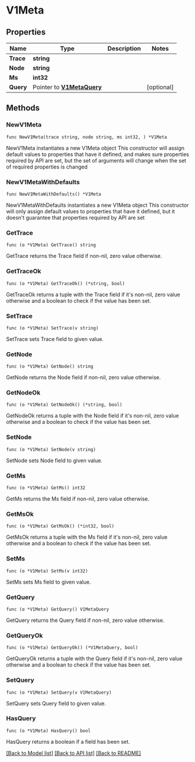 # V1Meta

## Properties

Name | Type | Description | Notes
------------ | ------------- | ------------- | -------------
**Trace** | **string** |  | 
**Node** | **string** |  | 
**Ms** | **int32** |  | 
**Query** | Pointer to [**V1MetaQuery**](V1MetaQuery.md) |  | [optional] 

## Methods

### NewV1Meta

`func NewV1Meta(trace string, node string, ms int32, ) *V1Meta`

NewV1Meta instantiates a new V1Meta object
This constructor will assign default values to properties that have it defined,
and makes sure properties required by API are set, but the set of arguments
will change when the set of required properties is changed

### NewV1MetaWithDefaults

`func NewV1MetaWithDefaults() *V1Meta`

NewV1MetaWithDefaults instantiates a new V1Meta object
This constructor will only assign default values to properties that have it defined,
but it doesn't guarantee that properties required by API are set

### GetTrace

`func (o *V1Meta) GetTrace() string`

GetTrace returns the Trace field if non-nil, zero value otherwise.

### GetTraceOk

`func (o *V1Meta) GetTraceOk() (*string, bool)`

GetTraceOk returns a tuple with the Trace field if it's non-nil, zero value otherwise
and a boolean to check if the value has been set.

### SetTrace

`func (o *V1Meta) SetTrace(v string)`

SetTrace sets Trace field to given value.


### GetNode

`func (o *V1Meta) GetNode() string`

GetNode returns the Node field if non-nil, zero value otherwise.

### GetNodeOk

`func (o *V1Meta) GetNodeOk() (*string, bool)`

GetNodeOk returns a tuple with the Node field if it's non-nil, zero value otherwise
and a boolean to check if the value has been set.

### SetNode

`func (o *V1Meta) SetNode(v string)`

SetNode sets Node field to given value.


### GetMs

`func (o *V1Meta) GetMs() int32`

GetMs returns the Ms field if non-nil, zero value otherwise.

### GetMsOk

`func (o *V1Meta) GetMsOk() (*int32, bool)`

GetMsOk returns a tuple with the Ms field if it's non-nil, zero value otherwise
and a boolean to check if the value has been set.

### SetMs

`func (o *V1Meta) SetMs(v int32)`

SetMs sets Ms field to given value.


### GetQuery

`func (o *V1Meta) GetQuery() V1MetaQuery`

GetQuery returns the Query field if non-nil, zero value otherwise.

### GetQueryOk

`func (o *V1Meta) GetQueryOk() (*V1MetaQuery, bool)`

GetQueryOk returns a tuple with the Query field if it's non-nil, zero value otherwise
and a boolean to check if the value has been set.

### SetQuery

`func (o *V1Meta) SetQuery(v V1MetaQuery)`

SetQuery sets Query field to given value.

### HasQuery

`func (o *V1Meta) HasQuery() bool`

HasQuery returns a boolean if a field has been set.


[[Back to Model list]](../README.md#documentation-for-models) [[Back to API list]](../README.md#documentation-for-api-endpoints) [[Back to README]](../README.md)


